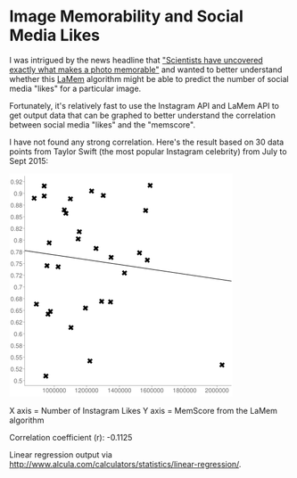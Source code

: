 # Image Memorability and Social Media Likes

I was intrigued by the news headline that ["Scientists have uncovered exactly what makes a photo memorable"](https://www.washingtonpost.com/news/innovations/wp/2015/12/29/forget-beautiful-sunrises-embrace-absurdity-heres-how-to-take-memorable-photos/) and wanted to better understand whether this [LaMem](http://memorability.csail.mit.edu/index.html) algorithm might be able to predict the number of social media "likes" for a particular image.

Fortunately, it's relatively fast to use the Instagram API and LaMem API to get output data that can be graphed to better understand the correlation between social media "likes" and the "memscore".

I have not found any strong correlation. Here's the result based on 30 data points from Taylor Swift (the most popular Instagram celebrity) from July to Sept 2015:

![Linear Regression Image](linear-regression-image.png)

X axis = Number of Instagram Likes
Y axis = MemScore from the LaMem algorithm

Correlation coefficient (r): -0.1125

Linear regression output via http://www.alcula.com/calculators/statistics/linear-regression/.

